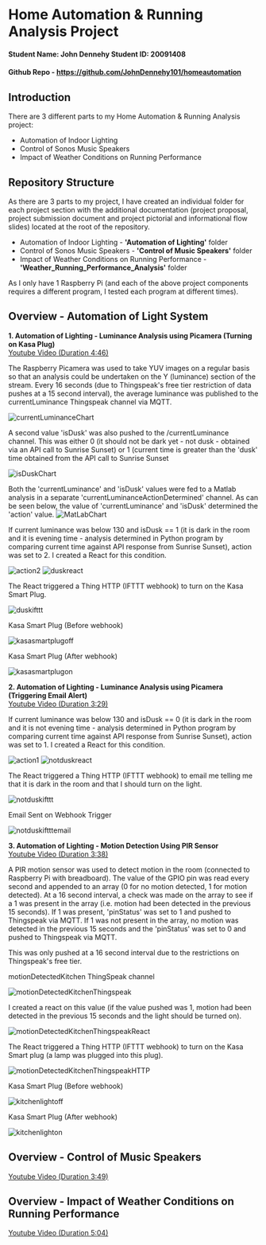# Home Automation & Running Analysis Project

#### Student Name: John Dennehy Student ID: 20091408

#### Github Repo - https://github.com/JohnDennehy101/homeautomation

## Introduction
There are 3 different parts to my Home Automation & Running Analysis project:
- Automation of Indoor Lighting
- Control of Sonos Music Speakers
- Impact of Weather Conditions on Running Performance

## Repository Structure
As there are 3 parts to my project, I have created an individual folder for each project section with the additional documentation (project proposal, project submission document and project pictorial and informational flow slides) located at the root of the repository.

- Automation of Indoor Lighting - **'Automation of Lighting'** folder
- Control of Sonos Music Speakers - **'Control of Music Speakers'** folder
- Impact of Weather Conditions on Running Performance - **'Weather_Running_Performance_Analysis'** folder

As I only have 1 Raspberry Pi (and each of the above project components requires a different program, I tested each program at different times).

## Overview - Automation of Light System
**1. Automation of Lighting - Luminance Analysis using Picamera (Turning on Kasa Plug)**\
[Youtube Video (Duration 4:46)](https://youtu.be/V9ObKrVNxlw)

The Raspberry Picamera was used to take YUV images on a regular basis so that an analysis could be undertaken on the Y (luminance) section of the stream. Every 16 seconds (due to Thingspeak's free tier restriction of data pushes at a 15 second interval), the average luminance was published to the currentLuminance Thingspeak channel via MQTT.

![currentLuminanceChart](https://github.com/JohnDennehy101/homeautomation/blob/master/readme_images/currentLuminanceThingSpeakChannel.png?raw=true)

A second value 'isDusk' was also pushed to the /currentLuminance channel. This was either 0 (it should not be dark yet - not dusk - obtained via an API call to Sunrise Sunset) or 1 (current time is greater than the 'dusk' time obtained from the API call to Sunrise Sunset

![isDuskChart](https://github.com/JohnDennehy101/homeautomation/blob/master/readme_images/currentLuminanceIsDusk.png?raw=true)

Both the 'currentLuminance' and 'isDusk' values were fed to a Matlab analysis in a separate 'currentLuminanceActionDetermined' channel.
As can be seen below, the value of 'currentLuminance' and 'isDusk' determined the 'action' value.
![MatLabChart](https://github.com/JohnDennehy101/homeautomation/blob/master/readme_images/MatLabAnalysis.png?raw=true)

If current luminance was below 130 and isDusk == 1 (it is dark in the room and it is evening time - analysis determined in Python program by comparing current time against API response from Sunrise Sunset), action was set to 2. I created a React for this condition.

![action2](https://github.com/JohnDennehy101/homeautomation/blob/master/readme_images/currentLuminanceActionDetermined.png?raw=true)
![duskreact](https://github.com/JohnDennehy101/homeautomation/blob/master/readme_images/DuskReact.png?raw=true)

The React triggered a Thing HTTP (IFTTT webhook) to turn on the Kasa Smart Plug.

![duskifttt](https://github.com/JohnDennehy101/homeautomation/blob/master/readme_images/IFTTTTurnOnLight.png?raw=true)

Kasa Smart Plug (Before webhook)

![kasasmartplugoff](https://github.com/JohnDennehy101/homeautomation/blob/master/readme_images/KasaLivingRoom.png?raw=true)

Kasa Smart Plug (After webhook)

![kasasmartplugon](https://github.com/JohnDennehy101/homeautomation/blob/master/readme_images/KasaLivingRoomlampOn.png?raw=true)





**2. Automation of Lighting - Luminance Analysis using Picamera (Triggering Email Alert)**\
[Youtube Video (Duration 3:29)](https://youtu.be/VFEnA1YMHIs)

If current luminance was below 130 and isDusk == 0 (it is dark in the room and it is not evening time - analysis determined in Python program by comparing current time against API response from Sunrise Sunset), action was set to 1. I created a React for this condition.

![action1](https://github.com/JohnDennehy101/homeautomation/blob/master/readme_images/currentLuminanceActionDetermined1.png?raw=true)
![notduskreact](https://github.com/JohnDennehy101/homeautomation/blob/master/readme_images/NotDuskReact.png?raw=true)

The React triggered a Thing HTTP (IFTTT webhook) to email me telling me that it is dark in the room and that I should turn on the light.

![notduskifttt](https://github.com/JohnDennehy101/homeautomation/blob/master/readme_images/IFTTTEmailWebhookOverview.png?raw=true)


Email Sent on Webhook Trigger

![notduskiftttemail](https://github.com/JohnDennehy101/homeautomation/blob/master/readme_images/IFTTTEmailWebhook.png?raw=true)

**3. Automation of Lighting - Motion Detection Using PIR Sensor**\
[Youtube Video (Duration 3:38)](https://youtu.be/C8Rj6ve0Dhw)

A PIR motion sensor was used to detect motion in the room (connected to Raspberry Pi with breadboard). The value of the GPIO pin was read every second and appended to an array (0 for no motion detected, 1 for motion detected). At a 16 second interval, a check was made on the array to see if a 1 was present in the array (i.e. motion had been detected in the previous 15 seconds). If 1 was present, 'pinStatus' was set to 1 and pushed to Thingspeak via MQTT. If 1 was not present in the array, no motion was detected in the previous 15 seconds and the 'pinStatus' was set to 0 and pushed to Thingspeak via MQTT.

This was only pushed at a 16 second interval due to the restrictions on Thingspeak's free tier.

motionDetectedKitchen ThingSpeak channel

![motionDetectedKitchenThingspeak](https://github.com/JohnDennehy101/homeautomation/blob/master/readme_images/motionDetectedKitchenThingSpeak.png?raw=true)

I created a react on this value (if the value pushed was 1, motion had been detected in the previous 15 seconds and the light should be turned on).

![motionDetectedKitchenThingspeakReact](https://github.com/JohnDennehy101/homeautomation/blob/master/readme_images/motionDetectedKitchenReact.png?raw=true)

The React triggered a Thing HTTP (IFTTT webhook) to turn on the Kasa Smart plug (a lamp was plugged into this plug).

![motionDetectedKitchenThingspeakHTTP](https://github.com/JohnDennehy101/homeautomation/blob/master/readme_images/motionDetectedKitchenIFTTT.png?raw=true)

Kasa Smart Plug (Before webhook)

![kitchenlightoff](https://github.com/JohnDennehy101/homeautomation/blob/master/readme_images/KasaKitchenLightOff.png?raw=true)


Kasa Smart Plug (After webhook)

![kitchenlighton](https://github.com/JohnDennehy101/homeautomation/blob/master/readme_images/KasaKitchenLightOn.png?raw=true)






## Overview - Control of Music Speakers
[Youtube Video (Duration 3:49)](https://youtu.be/NlQggL6Z9zg)

## Overview - Impact of Weather Conditions on Running Performance
[Youtube Video (Duration 5:04)](https://youtu.be/C_OercAVljs)

